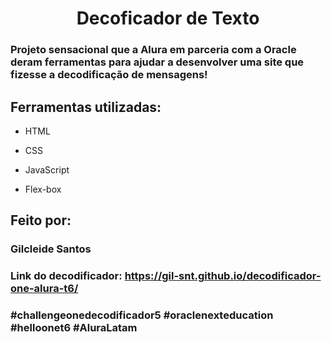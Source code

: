 <h1 align="center"> Decoficador de Texto </h1>

### Projeto sensacional que a Alura em parceria com a Oracle deram ferramentas para ajudar a desenvolver uma site que fizesse a decodificação de mensagens! 

## Ferramentas utilizadas:

* HTML

* CSS

* JavaScript

* Flex-box

## Feito por:

### Gilcleide Santos

### Link do decodificador: https://gil-snt.github.io/decodificador-one-alura-t6/

### #challengeonedecodificador5 #oraclenexteducation #helloonet6 #AluraLatam
